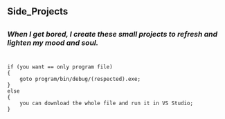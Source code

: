 # <h2><strong> Side_Projects </h2></strong>
## <h3><em> When I get bored, I create these small projects to refresh and lighten my mood and soul. </h3></em>
#
```
if (you want == only program file)
{
    goto program/bin/debug/(respected).exe;
}
else 
{
    you can download the whole file and run it in VS Studio;
}

```
#
